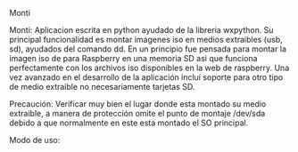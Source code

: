 Monti

Monti: Aplicacion escrita en python ayudado de la libreria wxpython. 
Su principal funcionalidad es montar imagenes iso en medios extraibles (usb, sd), ayudados del comando dd. 
En un principio fue pensada para montar la imagen iso de para Raspberry en una memoria SD asi que funciona perfectamente con los archivos iso disponibles en la web de raspberry.
Una vez avanzado en el desarrollo de la aplicación incluí soporte para otro tipo de medio extraible no necesariamente tarjetas SD.

Precaución:
Verificar muy bien el lugar donde esta montado su medio extraible, a manera de protección omite el punto de montaje /dev/sda debido a que normalmente en este esta montado el SO principal.

Modo de uso:

